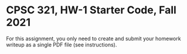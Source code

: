 # CPSC 321, HW-1 Starter Code, Fall 2021

For this assignment, you only need to create and submit your homework
writeup as a single PDF file (see instructions).

